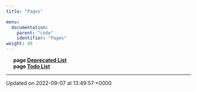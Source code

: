 ```yaml
---
title: "Pages"

menu:
  documentation:
    parent: "code"
    identifier: "Pages" 
weight: 40
---
```



&nbsp;&nbsp;&nbsp;&nbsp;&nbsp;<b>page <a href=/documentation/code/pages/deprecated/#page-deprecated>Deprecated List<a></b><br>
&nbsp;&nbsp;&nbsp;&nbsp;&nbsp;<b>page <a href=/documentation/code/pages/todo/#page-todo>Todo List<a></b><br>



-------------------------------

Updated on 2022-09-07 at 13:49:57 +0000
